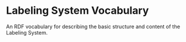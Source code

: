 # Labeling System Vocabulary

An RDF vocabulary for describing the basic structure and content of the Labeling System.
